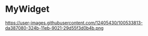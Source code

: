 # MyWidget

https://user-images.githubusercontent.com/12405430/100533813-da387080-324b-11eb-9021-29d55f3d0b4b.png
